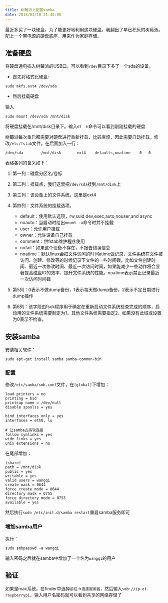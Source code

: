 ```yaml
---
title: 树莓派上配置samba
date: 2018/03/10 21:40:00
---
```


最近多买了一块硬盘，为了能更好地利用这块硬盘。我翻出了早已积灰的树莓派。配上一个带电源的硬盘底座，用来作为家庭存储。

## 准备硬盘

将硬盘通电插入树莓派的USB口。可以看到`/dev`目录下多了一个sda的设备。

- 首先将格式化硬盘:

```
sudo mkfs.ext4 /dev/sda
```

- 然后挂载硬盘

输入

```
sudo mount /dev/sda /mnt/disk
```

将硬盘挂载在/mnt/disk目录下。输入`df -h`命令可以看到刚刚挂载的硬盘

树莓派每次重启都需要对硬盘进行重新挂载，比较麻烦，因此需要自动挂载。修改`/etc/fstab`文件。在后面加入一行：

```
/dev/sda        /mnt/disk       ext4    defaults,noatime    0   0
```

表格各列的含义如下：

1. 第一列：磁盘分区名/卷标
2. 第二列：挂载点，我们这里把`/dev/sda`挂到`/mnt/disk`上
3. 第三列：该设备上的文件系统，这里是ext4
4. 第四列：文件系统的挂载选项。    

    - default：使用默认选项，rw,suid,dev,exec,auto,nouser,and async
    - noauto：当启动时给出`mount -a`命令时并不挂载
    - user：允许用户挂载
    - owner：允许设备自己挂载
    - comment：供fstab维护程序使用
    - nofail：如果这个设备不存在，不报告错误信息
    - noatime：默认linux会把文件访问的时间atime做记录，文件系统在文件被访问、创建、修改等的时候记录下文件的一些时间戳，比如文件创建时间、最近一次修改时间、最近一次访问时间，如果能减少一些动作将会显著提高磁盘IO的效率、提升文件系统的性能。noatime表示禁止记录最近一次访问时间戳

5. 第5列：0表示不做dump备份，1表示每天做dump备份，2表示不定日期进行dump操作
6. 第6列：该字段由fsck程序用于确定在重新启动文件系统检查完成的顺序，启动用的文件系统需要制定为1，其他文件系统需要指定2，如果没有此域或设置为0表示不检查。

## 安装samba

安装相关软件：

```
sudo apt-get install samba samba-common-bin
```

### 配置

修改`/etc/samba/smb.conf`文件，在`[global]`下增加：

```
load printers = no
printing = bsd
printcap name = /dev/null
disable spoolss = yes

bind interfaces only = yes
interfaces = eth0, lo

# 让samba支持软连接
follow symlinks = yes
wide links = yes
unix extensions = no
```

在尾部增加：

```
[share]
path = /mnt/disk
public = yes
writable = yes
valid users = wangqi
create mask = 0644
force create mode = 0644
directory mask = 0755
force directory mode = 0755
available = yes
```

然后执行`sudo /etc/init.d/samba restart`重启samba服务即可

### 增加samba用户

执行：

```
sudo smbpasswd -a wangqi
```

输入密码之后就在samba中增加了一个名为`wangqi`的用户

## 验证

如果是mac系统，在finder中选择`前往`->`连接服务器`，然后输入`smb://ip-of-raspberrypi`，输入用户名密码就可以看到共享的网络存储了


